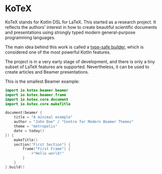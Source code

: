 # KoTeX
KoTeX stands for Kotlin DSL for LaTeX. This started as a research project. It reflects the authors' interest in how 
to create beautiful scientific documents and presentations using strongly typed modern general-purpose programming languages. 

The main idea behind this work is called a [type-safe builder](https://kotlinlang.org/docs/reference/type-safe-builders.html), which is considered one of the most powerful Kotlin features. 

The project is in a very early stage of development, and there is only a tiny subset of LaTeX features are supported. 
Nevertheless, it can be used to create articles and Beamer presentations.

This is the smallest Beamer example: 

```kotlin
import io.kotex.beamer.beamer
import io.kotex.beamer.frame
import io.kotex.core.document
import io.kotex.core.makeTitle

document(beamer {
    title = "A minimal example"
    author = "John Doe" / "Centre for Modern Beamer Themes"
    theme = "metropolis"
    date = today()
}) {
    makeTitle()
    section("First Section") {
        frame("First Frame") {
            +"Hello world!"
        }
    }
}.build()
```

